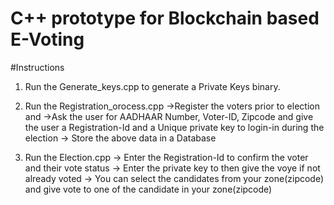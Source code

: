 # C++ prototype for Blockchain based E-Voting

#Instructions

1. Run the Generate_keys.cpp to generate a Private Keys binary.
2. Run the Registration_orocess.cpp 
    ->Register the voters prior to election and 
    ->Ask the user for AADHAAR Number, Voter-ID, Zipcode and give the user a Registration-Id and a Unique private key to login-in during the election
    -> Store the above data in a Database

3. Run the Election.cpp 
    -> Enter the Registration-Id to confirm the voter and their vote status
    -> Enter the private key to then give the voye if not already voted
    -> You can select the candidates from your zone(zipcode) and give vote to one of the candidate in your zone(zipcode)
